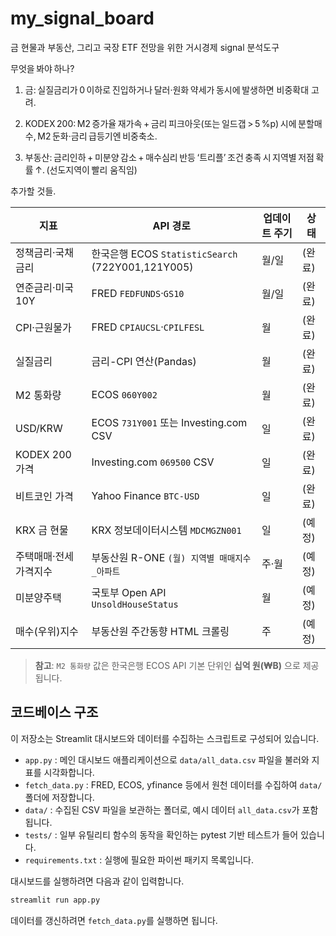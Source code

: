 # my_signal_board
금 현물과 부동산, 그리고 국장 ETF 전망을 위한 거시경제 signal 분석도구

무엇을 봐야 하나?
1. 금: 실질금리가 0 이하로 진입하거나 달러·원화 약세가 동시에 발생하면 비중확대 고려.

2. KODEX 200: M2 증가율 재가속 + 금리 피크아웃(또는 일드갭 > 5 %p) 시에 분할매수, M2 둔화·금리 급등기엔 비중축소.

3. 부동산: 금리인하 + 미분양 감소 + 매수심리 반등 ‘트리플’ 조건 충족 시 지역별 저점 확률 ↑. (선도지역이 빨리 움직임)

추가할 것들.

| 지표 | API 경로 | 업데이트 주기 | 상태 |
| ---- | -------- | ------------- | ---- |
| 정책금리·국채금리 | 한국은행 ECOS `StatisticSearch` (722Y001,121Y005) | 월/일 | (완료) |
| 연준금리·미국10Y | FRED `FEDFUNDS`·`GS10` | 월/일 | (완료) |
| CPI·근원물가 | FRED `CPIAUCSL`·`CPILFESL` | 월 | (완료) |
| 실질금리 | 금리-CPI 연산(Pandas) | 월 | (완료) |
| M2 통화량 | ECOS `060Y002` | 월 | (완료) |
| USD/KRW | ECOS `731Y001` 또는 Investing.com CSV | 일 | (완료) |
| KODEX 200 가격 | Investing.com `069500` CSV | 일 | (완료) |
| 비트코인 가격 | Yahoo Finance `BTC-USD` | 일 | (완료) |
| KRX 금 현물 | KRX 정보데이터시스템 `MDCMGZN001` | 일 | (예정) |
| 주택매매·전세가격지수 | 부동산원 R-ONE `(월) 지역별 매매지수_아파트` | 주·월 | (예정) |
| 미분양주택 | 국토부 Open API `UnsoldHouseStatus` | 월 | (예정) |
| 매수(우위)지수 | 부동산원 주간동향 HTML 크롤링 | 주 | (예정) |

> **참고**: `M2 통화량` 값은 한국은행 ECOS API 기본 단위인 **십억 원(₩B)** 으로 제공됩니다.
## 코드베이스 구조
이 저장소는 Streamlit 대시보드와 데이터를 수집하는 스크립트로 구성되어 있습니다.

- `app.py` : 메인 대시보드 애플리케이션으로 `data/all_data.csv` 파일을 불러와 지표를 시각화합니다.
- `fetch_data.py` : FRED, ECOS, yfinance 등에서 원천 데이터를 수집하여 `data/` 폴더에 저장합니다.
- `data/` : 수집된 CSV 파일을 보관하는 폴더로, 예시 데이터 `all_data.csv`가 포함됩니다.
- `tests/` : 일부 유틸리티 함수의 동작을 확인하는 pytest 기반 테스트가 들어 있습니다.
- `requirements.txt` : 실행에 필요한 파이썬 패키지 목록입니다.

대시보드를 실행하려면 다음과 같이 입력합니다.

```bash
streamlit run app.py
```

데이터를 갱신하려면 `fetch_data.py`를 실행하면 됩니다.
